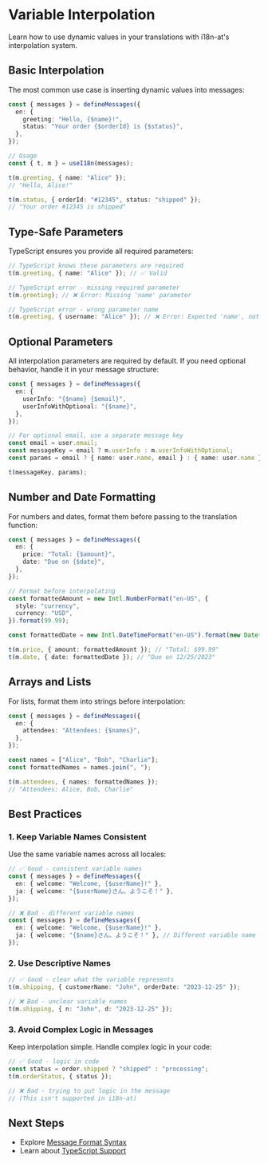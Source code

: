 # Variable Interpolation

Learn how to use dynamic values in your translations with i18n-at's interpolation system.

## Basic Interpolation

The most common use case is inserting dynamic values into messages:

```typescript
const { messages } = defineMessages({
  en: {
    greeting: "Hello, {$name}!",
    status: "Your order {$orderId} is {$status}",
  },
});

// Usage
const { t, m } = useI18n(messages);

t(m.greeting, { name: "Alice" });
// "Hello, Alice!"

t(m.status, { orderId: "#12345", status: "shipped" });
// "Your order #12345 is shipped"
```

## Type-Safe Parameters

TypeScript ensures you provide all required parameters:

```typescript
// TypeScript knows these parameters are required
t(m.greeting, { name: "Alice" }); // ✅ Valid

// TypeScript error - missing required parameter
t(m.greeting); // ❌ Error: Missing 'name' parameter

// TypeScript error - wrong parameter name
t(m.greeting, { username: "Alice" }); // ❌ Error: Expected 'name', not 'username'
```

## Optional Parameters

All interpolation parameters are required by default. If you need optional behavior, handle it in your message structure:

```typescript
const { messages } = defineMessages({
  en: {
    userInfo: "{$name} {$email}",
    userInfoWithOptional: "{$name}",
  },
});

// For optional email, use a separate message key
const email = user.email;
const messageKey = email ? m.userInfo : m.userInfoWithOptional;
const params = email ? { name: user.name, email } : { name: user.name };

t(messageKey, params);
```

## Number and Date Formatting

For numbers and dates, format them before passing to the translation function:

```typescript
const { messages } = defineMessages({
  en: {
    price: "Total: {$amount}",
    date: "Due on {$date}",
  },
});

// Format before interpolating
const formattedAmount = new Intl.NumberFormat("en-US", {
  style: "currency",
  currency: "USD",
}).format(99.99);

const formattedDate = new Intl.DateTimeFormat("en-US").format(new Date());

t(m.price, { amount: formattedAmount }); // "Total: $99.99"
t(m.date, { date: formattedDate }); // "Due on 12/25/2023"
```

## Arrays and Lists

For lists, format them into strings before interpolation:

```typescript
const { messages } = defineMessages({
  en: {
    attendees: "Attendees: {$names}",
  },
});

const names = ["Alice", "Bob", "Charlie"];
const formattedNames = names.join(", ");

t(m.attendees, { names: formattedNames });
// "Attendees: Alice, Bob, Charlie"
```

## Best Practices

### 1. Keep Variable Names Consistent

Use the same variable names across all locales:

```typescript
// ✅ Good - consistent variable names
const { messages } = defineMessages({
  en: { welcome: "Welcome, {$userName}!" },
  ja: { welcome: "{$userName}さん、ようこそ！" },
});

// ❌ Bad - different variable names
const { messages } = defineMessages({
  en: { welcome: "Welcome, {$userName}!" },
  ja: { welcome: "{$name}さん、ようこそ！" }, // Different variable name
});
```

### 2. Use Descriptive Names

```typescript
// ✅ Good - clear what the variable represents
t(m.shipping, { customerName: "John", orderDate: "2023-12-25" });

// ❌ Bad - unclear variable names
t(m.shipping, { n: "John", d: "2023-12-25" });
```

### 3. Avoid Complex Logic in Messages

Keep interpolation simple. Handle complex logic in your code:

```typescript
// ✅ Good - logic in code
const status = order.shipped ? "shipped" : "processing";
t(m.orderStatus, { status });

// ❌ Bad - trying to put logic in the message
// (This isn't supported in i18n-at)
```

## Next Steps

- Explore [Message Format Syntax](/essentials/message-format-syntax)
- Learn about [TypeScript Support](/advanced/typescript-support)

